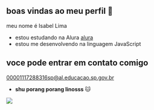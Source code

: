 ## boas vindas ao meu perfil 🖤

meu nome é Isabel Lima

- estou estudando na Alura [alura](www.alura.com.br)
- estou me desenvolvendo na linguagem JavaScript

## voce pode entrar em contato comigo

00001117288316sp@al.educacao.sp.gov.br
  

- **shu porang porang linosss** 🐱

![](https://media1.tenor.com/m/b47hjH9z9ikAAAAd/stray-kids-lee-know.gif)

